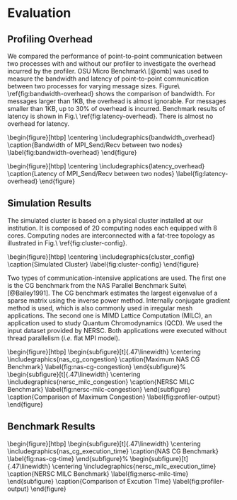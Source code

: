 # Evaluation

## Profiling Overhead

We compared the performance of point-to-point communication between
two processes with and without our profiler to investigate the overhead
incurred by the profiler. OSU Micro Benchmark\ [@omb] was used to measure the
bandwidth and latency of point-to-point communication between two processes
for varying message sizes. Figure\ \ref{fig:bandwidth-overhead} shows the
comparison of bandwidth. For messages larger than 1KB, the overhead is almost
ignorable. For messages smaller than 1KB, up to 30% of overhead is incurred.
Benchmark results of latency is shown in Fig.\ \ref{fig:latency-overhead}.
There is almost no overhead for latency.

\begin{figure}[htbp]
    \centering
    \includegraphics{bandwidth_overhead}
    \caption{Bandwidth of MPI\_Send/Recv between two nodes}
    \label{fig:bandwidth-overhead}
\end{figure}

\begin{figure}[htbp]
    \centering
    \includegraphics{latency_overhead}
    \caption{Latency of MPI\_Send/Recv between two nodes}
    \label{fig:latency-overhead}
\end{figure}

## Simulation Results

The simulated cluster is based on a physical cluster installed at our
institution. It is composed of 20 computing nodes each equipped with 8 cores.
Computing nodes are interconnected with a fat-tree topology as illustrated in
Fig.\ \ref{fig:cluster-config}.

\begin{figure}[htbp]
    \centering
    \includegraphics{cluster_config}
    \caption{Simulated Cluster}
    \label{fig:cluster-config}
\end{figure}

Two types of communication-intensive applications are used. The first one
is the CG benchmark from the NAS Parallel Benchmark Suite\ [@Bailey1991]. The
CG benchmark estimates the largest eigenvalue of a sparse matrix using the
inverse power method. Internally conjugate gradient method is used, which is
also commonly used in irregular mesh applications. The second one is MIMD
Lattice Computation (MILC), an application used to study Quantum
Chromodynamics (QCD). We used the input dataset provided by NERSC. Both
applications were executed without thread parallelism (_i.e._ flat MPI model).

\begin{figure}[htbp]
    \begin{subfigure}[t]{.47\linewidth}
        \centering
        \includegraphics{nas_cg_congestion}
        \caption{Maximum NAS CG Benchmark}
        \label{fig:nas-cg-congestion}
    \end{subfigure}%
    \begin{subfigure}[t]{.47\linewidth}
        \centering
        \includegraphics{nersc_milc_congestion}
        \caption{NERSC MILC Benchmark}
        \label{fig:nersc-milc-congestion}
    \end{subfigure}
    \caption{Comparison of Maximum Congestion}
    \label{fig:profiler-output}
\end{figure}

## Benchmark Results

\begin{figure}[htbp]
    \begin{subfigure}[t]{.47\linewidth}
        \centering
        \includegraphics{nas_cg_execution_time}
        \caption{NAS CG Benchmark}
        \label{fig:nas-cg-time}
    \end{subfigure}%
    \begin{subfigure}[t]{.47\linewidth}
        \centering
        \includegraphics{nersc_milc_execution_time}
        \caption{NERSC MILC Benchmark}
        \label{fig:nersc-milc-time}
        \end{subfigure}
    \caption{Comparison of Excution TIme}
    \label{fig:profiler-output}
\end{figure}
